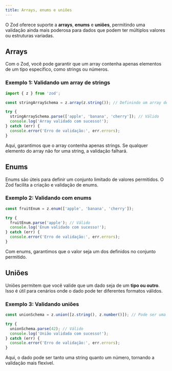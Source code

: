 ```yaml
---
title: Arrays, enums e uniões
---
```


O Zod oferece suporte a **arrays**, **enums** e **uniões**, permitindo uma validação ainda mais poderosa para dados que podem ter múltiplos valores ou estruturas variadas.

## Arrays

Com o Zod, você pode garantir que um array contenha apenas elementos de um tipo específico, como strings ou números.

### Exemplo 1: Validando um array de strings

```ts
import { z } from 'zod';

const stringArraySchema = z.array(z.string()); // Definindo um array de strings

try {
  stringArraySchema.parse(['apple', 'banana', 'cherry']); // Válido
  console.log('Array validado com sucesso!');
} catch (err) {
  console.error('Erro de validação:', err.errors);
}
```

Aqui, garantimos que o array contenha apenas strings. Se qualquer elemento do array não for uma string, a validação falhará.

## Enums

Enums são úteis para definir um conjunto limitado de valores permitidos. O Zod facilita a criação e validação de enums.

### Exemplo 2: Validando com enums

```ts
const fruitEnum = z.enum(['apple', 'banana', 'cherry']);

try {
  fruitEnum.parse('apple'); // Válido
  console.log('Enum validado com sucesso!');
} catch (err) {
  console.error('Erro de validação:', err.errors);
}
```

Com enums, garantimos que o valor seja um dos definidos no conjunto permitido.

## Uniões

Uniões permitem que você valide que um dado seja de um **tipo ou outro**. Isso é útil para cenários onde o dado pode ter diferentes formatos válidos.

### Exemplo 3: Validando uniões

```ts
const unionSchema = z.union([z.string(), z.number()]); // Pode ser uma string ou um número

try {
  unionSchema.parse(42); // Válido
  console.log('União validada com sucesso!');
} catch (err) {
  console.error('Erro de validação:', err.errors);
}
```

Aqui, o dado pode ser tanto uma string quanto um número, tornando a validação mais flexível.
